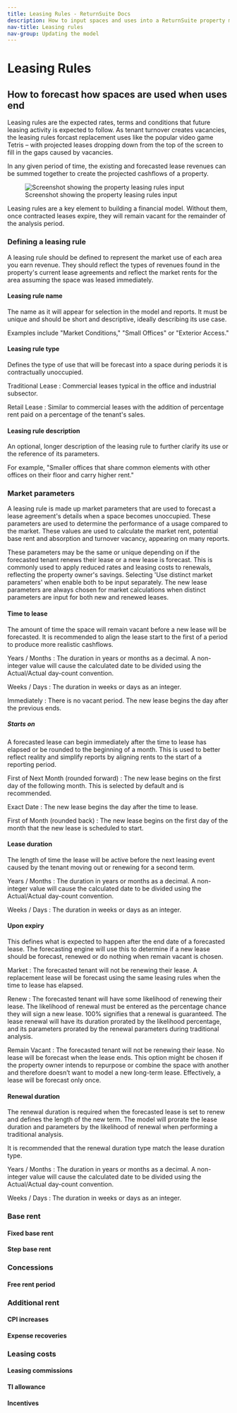 ```yaml
---
title: Leasing Rules - ReturnSuite Docs
description: How to input spaces and uses into a ReturnSuite property model.
nav-title: Leasing rules
nav-group: Updating the model
---
```


# Leasing Rules

## How to forecast how spaces are used when uses end

Leasing rules are the expected rates, terms and conditions that future
leasing activity is expected to follow. As tenant turnover creates
vacancies, the leasing rules forcast replacement uses like the popular
video game Tetris – with projected leases dropping down from the top of
the screen to fill in the gaps caused by vacancies.

In any given period of time, the existing and forecasted lease revenues
can be summed together to create the projected cashflows of a property.

<figure>
  <div class="flex place-items-center justify-center p-6 bg-gray-100 rounded-md border border-gray-200">
    <img src="/img/docs/property-model-leasing-rules.png" alt="Screenshot showing the property leasing rules input">
  </div>
  <figcaption>Screenshot showing the property leasing rules input</figcaption>
</figure>

Leasing rules are a key element to building a financial model. Without
them, once contracted leases expire, they will remain vacant for the
remainder of the analysis period.

### Defining a leasing rule

A leasing rule should be defined to represent the market use of each area you
earn revenue. They should reflect the types of revenues found in the property's
current lease agreements and reflect the market rents for the area assuming the
space was leased immediately.

#### Leasing rule name

The name as it will appear for selection in the model and reports. It must
be unique and should be short and descriptive, ideally describing its
use case.

Examples include "Market Conditions," "Small Offices" or "Exterior Access."

#### Leasing rule type

Defines the type of use that will be forecast into a space during periods it is
contractually unoccupied.

Traditional Lease
: Commercial leases typical in the office and industrial subsector.

Retail Lease
: Similar to commercial leases with the addition of percentage rent
  paid on a percentage of the tenant's sales.

#### Leasing rule description

An optional, longer description of the leasing rule to further clarify its
use or the reference of its parameters.

For example, "Smaller offices that share common elements with
other offices on their floor and carry higher rent."

### Market parameters

A leasing rule is made up market parameters that are used to forecast a lease
agreement's details when a space becomes unoccupied. These parameters are used
to determine the performance of a usage compared to the market. These values are
used to calculate the market rent, potential base rent and absorption and
turnover vacancy, appearing on many reports.

These parameters may be the same or unique depending on if the forecasted tenant
renews their lease or a new lease is forecast. This is commonly used to apply
reduced rates and leasing costs to renewals, reflecting the property owner's
savings. Selecting 'Use distinct market parameters' when enable both to be input
separately. The new lease parameters are always chosen for market calculations
when distinct parameters are input for both new and renewed leases.

#### Time to lease

The amount of time the space will remain vacant before a new lease
will be forecasted. It is recommended to align the lease start to the
first of a period to produce more realistic cashflows.

Years / Months
: The duration in years or months as a decimal. A non-integer value will cause
  the calculated date to be divided using the Actual/Actual day-count
  convention.

Weeks / Days
: The duration in weeks or days as an integer.

Immediately
: There is no vacant period. The new lease begins the day after the previous
  ends.

##### Starts on

A forecasted lease can begin immediately after the time to lease has elapsed or
be rounded to the beginning of a month. This is used to better reflect reality
and simplify reports by aligning rents to the start of a reporting period.

First of Next Month (rounded forward)
: The new lease begins on the first day of the following month. This is selected
  by default and is recommended.

Exact Date
: The new lease begins the day after the time to lease.

First of Month (rounded back)
: The new lease begins on the first day of the month that the new lease is
  scheduled to start.

#### Lease duration

The length of time the lease will be active before the next leasing event caused
by the tenant moving out or renewing for a second term.

Years / Months
: The duration in years or months as a decimal. A non-integer value will cause
  the calculated date to be divided using the Actual/Actual day-count
  convention.

Weeks / Days
: The duration in weeks or days as an integer.

#### Upon expiry

This defines what is expected to happen after the end date of a forecasted
lease. The forecasting engine will use this to determine if a new lease should
be forecast, renewed or do nothing when remain vacant is chosen.

Market
: The forecasted tenant will not be renewing their lease. A replacement lease
  will be forecast using the same leasing rules when the time to lease has
  elapsed.

Renew
: The forecasted tenant will have some likelihood of renewing their lease. The
  likelihood of renewal must be entered as the percentage chance they will sign
  a new lease. 100% signifies that a renewal is guaranteed. The lease renewal
  will have its duration prorated by the likelihood percentage, and its
  parameters prorated by the renewal parameters during traditional analysis.

Remain Vacant
: The forecasted tenant will not be renewing their lease. No lease will be
  forecast when the lease ends. This option might be chosen if the property
  owner intends to repurpose or combine the space with another and therefore
  doesn’t want to model a new long-term lease. Effectively, a lease will be
  forecast only once.


#### Renewal duration

The renewal duration is required when the forecasted lease is set to renew and
defines the length of the new term. The model will prorate the lease duration
and parameters by the likelihood of renewal when performing a traditional
analysis.

It is recommended that the renewal duration type match the lease duration type.

Years / Months
: The duration in years or months as a decimal. A non-integer value will cause
  the calculated date to be divided using the Actual/Actual day-count
  convention.

Weeks / Days
: The duration in weeks or days as an integer.


### Base rent

#### Fixed base rent

#### Step base rent

### Concessions

#### Free rent period

### Additional rent

#### CPI increases

#### Expense recoveries

### Leasing costs

#### Leasing commissions

#### TI allowance

#### Incentives
